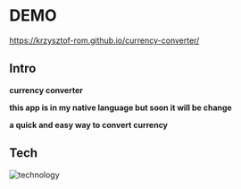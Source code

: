 # DEMO

https://krzysztof-rom.github.io/currency-converter/

## Intro

**currency converter**

**this app is in my native language but soon it will be change**

**a quick and easy way to convert currency**

## Tech
![technology](https://miro.medium.com/v2/resize:fit:1400/0*BGPRbg4AI2GlhXOm.gif)
